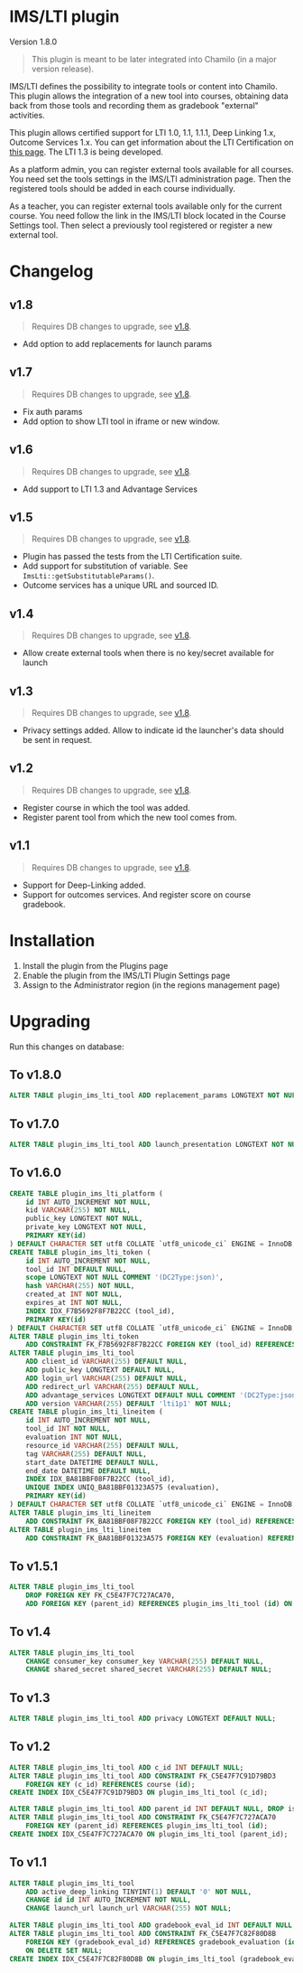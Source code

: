 IMS/LTI plugin
===

Version 1.8.0

> This plugin is meant to be later integrated into Chamilo (in a major version
release).

IMS/LTI defines the possibility to integrate tools or content into Chamilo.
This plugin allows the integration of a new tool into courses, obtaining 
data back from those tools and recording them as gradebook "external" activities.

This plugin allows certified support for LTI 1.0, 1.1, 1.1.1, Deep Linking 1.x, Outcome Services 1.x.
You can get information about the LTI Certification on [this page][certification link].
The LTI 1.3 is being developed.

As a platform admin, you can register external tools available for all courses.
You need set the tools settings in the IMS/LTI administration page.
Then the registered tools should be added in each course individually.

As a teacher, you can register external tools available only for the current
course. You need follow the link in the IMS/LTI block located in the Course
Settings tool. Then select a previously tool registered or register a new
external tool.

# Changelog

## v1.8
> Requires DB changes to upgrade, see [v1.8](#to-v180).
* Add option to add replacements for launch params

## v1.7
> Requires DB changes to upgrade, see [v1.8](#to-v170).
* Fix auth params
* Add option to show LTI tool in iframe or new window.

## v1.6
> Requires DB changes to upgrade, see [v1.8](#to-v160).
* Add support to LTI 1.3 and Advantage Services

## v1.5
> Requires DB changes to upgrade, see [v1.8](#to-v151).
* Plugin has passed the tests from the LTI Certification suite.
* Add support for substitution of variable.
  See `ImsLti::getSubstitutableParams()`.
* Outcome services has a unique URL and sourced ID.

## v1.4
> Requires DB changes to upgrade, see [v1.8](#to-v140).
* Allow create external tools when there is no key/secret available for launch

## v1.3
> Requires DB changes to upgrade, see [v1.8](#to-v130).
* Privacy settings added. Allow to indicate id the launcher's data
  should be sent in request.

## v1.2
> Requires DB changes to upgrade, see [v1.8](#to-v120).
* Register course in which the tool was added.
* Register parent tool from which the new tool comes from.

## v1.1
> Requires DB changes to upgrade, see [v1.8](#to-v110).
* Support for Deep-Linking added.
* Support for outcomes services. And register score on course gradebook.

# Installation

1. Install the plugin from the Plugins page
2. Enable the plugin from the IMS/LTI Plugin Settings page
3. Assign to the Administrator region (in the regions management page)

# Upgrading

Run this changes on database:

## To v1.8.0
```sql
ALTER TABLE plugin_ims_lti_tool ADD replacement_params LONGTEXT NOT NULL COMMENT '(DC2Type:json)';
```

## To v1.7.0
```sql
ALTER TABLE plugin_ims_lti_tool ADD launch_presentation LONGTEXT NOT NULL COMMENT '(DC2Type:json)';
```

## To v1.6.0
```sql
CREATE TABLE plugin_ims_lti_platform (
    id INT AUTO_INCREMENT NOT NULL,
    kid VARCHAR(255) NOT NULL,
    public_key LONGTEXT NOT NULL,
    private_key LONGTEXT NOT NULL,
    PRIMARY KEY(id)
) DEFAULT CHARACTER SET utf8 COLLATE `utf8_unicode_ci` ENGINE = InnoDB;
CREATE TABLE plugin_ims_lti_token (
    id INT AUTO_INCREMENT NOT NULL,
    tool_id INT DEFAULT NULL,
    scope LONGTEXT NOT NULL COMMENT '(DC2Type:json)',
    hash VARCHAR(255) NOT NULL,
    created_at INT NOT NULL,
    expires_at INT NOT NULL,
    INDEX IDX_F7B5692F8F7B22CC (tool_id),
    PRIMARY KEY(id)
) DEFAULT CHARACTER SET utf8 COLLATE `utf8_unicode_ci` ENGINE = InnoDB;
ALTER TABLE plugin_ims_lti_token
    ADD CONSTRAINT FK_F7B5692F8F7B22CC FOREIGN KEY (tool_id) REFERENCES plugin_ims_lti_tool (id) ON DELETE CASCADE;
ALTER TABLE plugin_ims_lti_tool
    ADD client_id VARCHAR(255) DEFAULT NULL,
    ADD public_key LONGTEXT DEFAULT NULL,
    ADD login_url VARCHAR(255) DEFAULT NULL,
    ADD redirect_url VARCHAR(255) DEFAULT NULL,
    ADD advantage_services LONGTEXT DEFAULT NULL COMMENT '(DC2Type:json)',
    ADD version VARCHAR(255) DEFAULT 'lti1p1' NOT NULL;
CREATE TABLE plugin_ims_lti_lineitem (
    id INT AUTO_INCREMENT NOT NULL,
    tool_id INT NOT NULL,
    evaluation INT NOT NULL,
    resource_id VARCHAR(255) DEFAULT NULL,
    tag VARCHAR(255) DEFAULT NULL,
    start_date DATETIME DEFAULT NULL,
    end_date DATETIME DEFAULT NULL,
    INDEX IDX_BA81BBF08F7B22CC (tool_id),
    UNIQUE INDEX UNIQ_BA81BBF01323A575 (evaluation),
    PRIMARY KEY(id)
) DEFAULT CHARACTER SET utf8 COLLATE `utf8_unicode_ci` ENGINE = InnoDB;
ALTER TABLE plugin_ims_lti_lineitem
    ADD CONSTRAINT FK_BA81BBF08F7B22CC FOREIGN KEY (tool_id) REFERENCES plugin_ims_lti_tool (id) ON DELETE CASCADE;
ALTER TABLE plugin_ims_lti_lineitem
    ADD CONSTRAINT FK_BA81BBF01323A575 FOREIGN KEY (evaluation) REFERENCES gradebook_evaluation (id) ON DELETE CASCADE;
```

## To v1.5.1
```sql
ALTER TABLE plugin_ims_lti_tool
    DROP FOREIGN KEY FK_C5E47F7C727ACA70,
    ADD FOREIGN KEY (parent_id) REFERENCES plugin_ims_lti_tool (id) ON DELETE CASCADE ON UPDATE RESTRICT;
```

## To v1.4
```sql
ALTER TABLE plugin_ims_lti_tool
    CHANGE consumer_key consumer_key VARCHAR(255) DEFAULT NULL,
    CHANGE shared_secret shared_secret VARCHAR(255) DEFAULT NULL;
```

## To v1.3
```sql
ALTER TABLE plugin_ims_lti_tool ADD privacy LONGTEXT DEFAULT NULL;
```

## To v1.2
```sql
ALTER TABLE plugin_ims_lti_tool ADD c_id INT DEFAULT NULL;
ALTER TABLE plugin_ims_lti_tool ADD CONSTRAINT FK_C5E47F7C91D79BD3
    FOREIGN KEY (c_id) REFERENCES course (id);
CREATE INDEX IDX_C5E47F7C91D79BD3 ON plugin_ims_lti_tool (c_id);

ALTER TABLE plugin_ims_lti_tool ADD parent_id INT DEFAULT NULL, DROP is_global;
ALTER TABLE plugin_ims_lti_tool ADD CONSTRAINT FK_C5E47F7C727ACA70
    FOREIGN KEY (parent_id) REFERENCES plugin_ims_lti_tool (id);
CREATE INDEX IDX_C5E47F7C727ACA70 ON plugin_ims_lti_tool (parent_id);
```

## To v1.1
```sql
ALTER TABLE plugin_ims_lti_tool
    ADD active_deep_linking TINYINT(1) DEFAULT '0' NOT NULL,
    CHANGE id id INT AUTO_INCREMENT NOT NULL,
    CHANGE launch_url launch_url VARCHAR(255) NOT NULL;
    
ALTER TABLE plugin_ims_lti_tool ADD gradebook_eval_id INT DEFAULT NULL;
ALTER TABLE plugin_ims_lti_tool ADD CONSTRAINT FK_C5E47F7C82F80D8B
    FOREIGN KEY (gradebook_eval_id) REFERENCES gradebook_evaluation (id)
    ON DELETE SET NULL;
CREATE INDEX IDX_C5E47F7C82F80D8B ON plugin_ims_lti_tool (gradebook_eval_id);
```

[certification link]: https://site.imsglobal.org/certifications/asociacion-chamilo/156616/chamilo+lms
